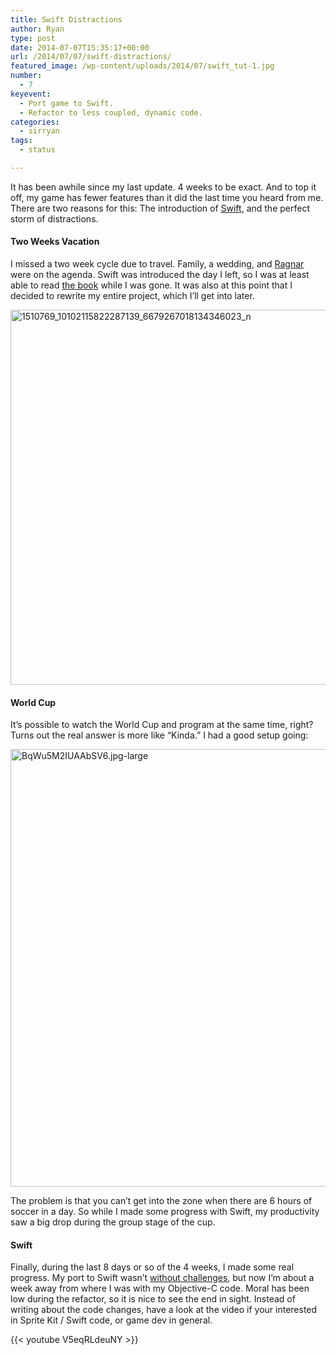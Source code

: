 ```yaml
---
title: Swift Distractions
author: Ryan
type: post
date: 2014-07-07T15:35:17+00:00
url: /2014/07/07/swift-distractions/
featured_image: /wp-content/uploads/2014/07/swift_tut-1.jpg
number:
  - 7
keyevent:
  - Port game to Swift.
  - Refactor to less coupled, dynamic code.
categories:
  - sirryan
tags:
  - status

---
```

It has been awhile since my last update. 4 weeks to be exact. And to top it off, my game has fewer features than it did the last time you heard from me. There are two reasons for this: The introduction of <a href="https://developer.apple.com/swift/" target="_blank">Swift</a>, and the perfect storm of distractions.
<!--more-->

#### Two Weeks Vacation

I missed a two week cycle due to travel. Family, a wedding, and <a href="http://www.ragnartrail.com/locations/appalachians-wv" target="_blank">Ragnar</a> were on the agenda. Swift was introduced the day I left, so I was at least able to read <a href="https://itunes.apple.com/us/book/the-swift-programming-language/id881256329?mt=11" target="_blank">the book</a> while I was gone. It was also at this point that I decided to rewrite my entire project, which I&#8217;ll get into later.

<div class="inlineimg">
  <img class="alignnone wp-image-790 size-full" src="http://localhost:8888/wp-content/uploads/2014/07/1510769_10102115822287139_6679267018134346023_n.jpg" alt="1510769_10102115822287139_6679267018134346023_n" width="600" srcset="http://localhost:8888/wp-content/uploads/2014/07/1510769_10102115822287139_6679267018134346023_n.jpg 720w, http://localhost:8888/wp-content/uploads/2014/07/1510769_10102115822287139_6679267018134346023_n-225x300.jpg 225w" sizes="(max-width: 720px) 100vw, 720px" />
</div>

#### World Cup

It&#8217;s possible to watch the World Cup and program at the same time, right? Turns out the real answer is more like &#8220;Kinda.&#8221; I had a good setup going:

<div class="inlineimg">
  <img class="alignnone size-full wp-image-793" src="http://localhost:8888/wp-content/uploads/2014/07/BqWu5M2IUAAbSV6.jpg-large-1.jpeg" alt="BqWu5M2IUAAbSV6.jpg-large" width="700" srcset="http://localhost:8888/wp-content/uploads/2014/07/BqWu5M2IUAAbSV6.jpg-large-1.jpeg 1024w, http://localhost:8888/wp-content/uploads/2014/07/BqWu5M2IUAAbSV6.jpg-large-1-300x225.jpeg 300w, http://localhost:8888/wp-content/uploads/2014/07/BqWu5M2IUAAbSV6.jpg-large-1-768x576.jpeg 768w" sizes="(max-width: 1024px) 100vw, 1024px" />
</div>

The problem is that you can&#8217;t get into the zone when there are 6 hours of soccer in a day. So while I made some progress with Swift, my productivity saw a big drop during the group stage of the cup.

#### Swift

Finally, during the last 8 days or so of the 4 weeks, I made some real progress. My port to Swift wasn&#8217;t <a href="http://battleofbrothers.com/sirryan/challenges-you-may-encounter-while-porting-your-spritekit-game-to-swift" target="_blank">without challenges</a>, but now I&#8217;m about a week away from where I was with my Objective-C code. Moral has been low during the refactor, so it is nice to see the end in sight. Instead of writing about the code changes, have a look at the video if your interested in Sprite Kit / Swift code, or game dev in general.

{{< youtube V5eqRLdeuNY >}}